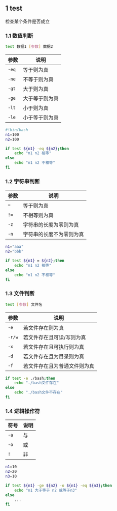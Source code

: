 <!--
 * @Description: 
 * @Version: 1.0
 * @Author: DaLao
 * @Email: dalao_li@163.com
 * @Date: 2021-09-29 21:52:15
 * @LastEditors: dalao
 * @LastEditTime: 2022-04-16 11:29:32
-->

## 1 test


检查某个条件是否成立



### 1.1 数值判断


```sh
test 数据1 [参数] 数据2
```

| 参数  | 说明           |
| ----- | -------------- |
| `-eq` | 等于则为真     |
| `-ne` | 不等于则为真   |
| `-gt` | 大于则为真     |
| `-ge` | 大于等于则为真 |
| `-lt` | 小于则为真     |
| `-le` | 小于等于则为真 |

```sh
#!bin/bash
n1=100
n2=100

if test ${n1} -eq ${n2};then
    echo "n1 n2 相等"
else
    echo "n1 n2 不相等"
fi
```



### 1.2 字符串判断


| 参数 | 说明                     |
| ---- | ------------------------ |
| `=`  | 等于则为真               |
| `!=` | 不相等则为真             |
| `-z` | 字符串的长度为零则为真   |
| `-n` | 字符串的长度不为零则为真 |


```sh
n1="aaa"
n2="bbb"

if test ${n1} = ${n2};then
    echo "n1 n2 相等"
else
    echo "n1 n2 不相等"
fi
```



### 1.3 文件判断


```sh
test [参数] 文件名
```

| 参数   | 说明                         |
| ------ | ---------------------------- |
| `-e`   | 若文件存在则为真             |
| `-r/w` | 若文件存在且可读/写则为真    |
| `-x`   | 若文件存在且可执行则为真     |
| `-d`   | 若文件存在且为目录则为真     |
| `-f`   | 若文件存在且为普通文件则为真 |


```sh
if test -e ./bash;then
    echo "./bash文件存在"
else
    echo "./bash文件不存在"
fi
```



### 1.4 逻辑操作符


| 符号 | 说明 |
| ---- | ---- |
| `-a` | 与   |
| `-o` | 或   |
| `!`  | 非   |

```sh
n1=10
n2=20
n3=10

if test ${n1} -ge ${n2} -o ${n1} -eq ${n3};then
    echo "n1 大于等于 n2 或等于n3"
else
    ...
fi
```